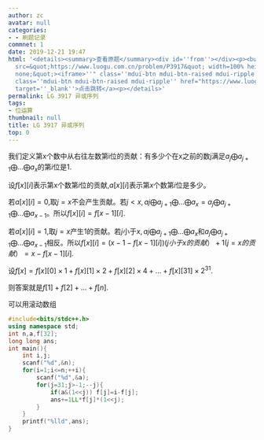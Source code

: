 ```yaml
---
author: zc
avatar: null
categories:
- - 刷题记录
commnet: 1
date: 2019-12-21 19:47
html: '<details><summary>查看原题</summary><div id=''from''></div><p><button onclick="document.getElementById(''from'').innerHTML=''<iframe
  src=&quot;https://www.luogu.com.cn/problem/P3917&quot; width=100% height=800px style=&quot;border:
  none;&quot;><iframe>''" class=''mdui-btn mdui-btn-raised mdui-ripple''>点击加载</button><a
  class=''mdui-btn mdui-btn-raised mdui-ripple'' href="https://www.luogu.com.cn/problem/P3917"
  target=''_blank''>点击跳转</a><p></details>'
permalink: LG 3917 异或序列
tags:
- 位运算
thumbnail: null
title: LG 3917 异或序列
top: 0
---
```

我们定义第x个数中从右往左数第i位的贡献：有多少个在x之前的数j满足$a_j \bigoplus a_{j+1} \bigoplus ... \bigoplus a_x$的第$i$位是$1$.

设$f[x][i]$表示第x个数第$i$位的贡献,$a[x][i]$表示第$x$个数第$i$位是多少。

若$a[x][i]=0$,取$j=x$不会产生贡献。若$j < x,aj \bigoplus a_{j+1} \bigoplus ... \bigoplus a_x=a_j \bigoplus a_{j+1} \bigoplus ... \bigoplus a_{x-1}$。所以$f[x][i]=f[x-1][i]$.

若$a[x][i]=1$,取$j=x$产生$1$的贡献。若$j$小于$x,aj \bigoplus a_{j+1} \bigoplus ... \bigoplus a_x$和$a_j \bigoplus a_{j+1} \bigoplus ... \bigoplus a_{x-1}$相反。所以$f[x][i]=(x-1-f[x-1][i])(j小于x的贡献）+1(j=x的贡献）=x-f[x-1][i]$.

设$f[x]=f[x][0]×1+f[x][1]×2+f[x][2]×4+...+f[x][31]×2^{31}$.

则答案就是$f[1]+f[2]+...+f[n]$.

可以用滚动数组

```cpp
#include<bits/stdc++.h>
using namespace std;
int n,a,f[32];
long long ans;
int main(){
    int i,j;
    scanf("%d",&n);
    for(i=1;i<=n;++i){
        scanf("%d",&a);
        for(j=31;j>-1;--j){
            if(a&(1<<j)) f[j]=i-f[j];
            ans+=1LL*f[j]*(1<<j);
        }
    }
    printf("%lld",ans);
}
```
